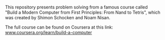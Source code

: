 This repository presents problem solving from a famous course called "Build a Modern Computer from First Principles: From Nand to Tetris", which was created by Shimon Schocken and Noam Nisan. 


The full course can be found on Coursera at this link: 
www.coursera.org/learn/build-a-computer
